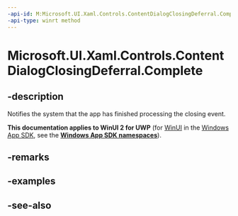 ```yaml
---
-api-id: M:Microsoft.UI.Xaml.Controls.ContentDialogClosingDeferral.Complete
-api-type: winrt method
---
```


<!-- Method syntax
public void Complete()
-->

# Microsoft.UI.Xaml.Controls.ContentDialogClosingDeferral.Complete

## -description
Notifies the system that the app has finished processing the closing event.

**This documentation applies to WinUI 2 for UWP** (for [WinUI](/windows/apps/winui/winui3/) in the [Windows App SDK](/windows/apps/windows-app-sdk/), see the **[Windows App SDK namespaces](/windows/windows-app-sdk/api/winrt/)**).

## -remarks

## -examples

## -see-also
